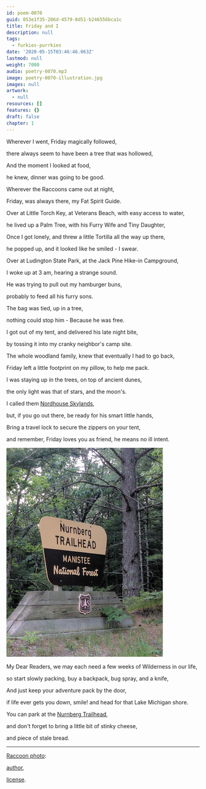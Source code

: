 ```yaml
---
id: poem-0070
guid: 053e1f35-286d-4579-8d51-b246556bca1c
title: Friday and I
description: null
tags:
  - furkies-purrkies
date: '2020-05-15T03:46:46.063Z'
lastmod: null
weight: 7000
audio: poetry-0070.mp3
image: poetry-0070-illustration.jpg
images: null
artwork:
  - null
resources: []
features: {}
draft: false
chapter: 1
---
```


Wherever I went, Friday magically followed,

there always seem to have been a tree that was hollowed,

And the moment I looked at food,

he knew, dinner was going to be good.

Wherever the Raccoons came out at night,

Friday, was always there, my Fat Spirit Guide.

Over at Little Torch Key, at Veterans Beach, with easy access to water,

he lived up a Palm Tree, with his Furry Wife and Tiny Daughter,

Once I got lonely, and threw a little Tortilla all the way up there,

he popped up, and it looked like he smiled - I swear.

Over at Ludington State Park, at the Jack Pine Hike-in Campground,

I woke up at 3 am, hearing a strange sound.

He was trying to pull out my hamburger buns,

probably to feed all his furry sons.

The bag was tied, up in a tree,

nothing could stop him - Because he was free.

I got out of my tent, and delivered his late night bite,

by tossing it into my cranky neighbor's camp site.

The whole woodland family, knew that eventually I had to go back,

Friday left a little footprint on my pillow, to help me pack.

I was staying up in the trees, on top of ancient dunes,

the only light was that of stars, and the moon's.

I called them [Nordhouse Skylands][1],

but, if you go out there, be ready for his smart little hands,

Bring a travel lock to secure the zippers on your tent,

and remember, Friday loves you as friend, he means no ill intent.

![Nurnberg](files/poetry-0070-nurnberg.jpg)

My Dear Readers, we may each need a few weeks of Wilderness in our life,

so start slowly packing, buy a backpack, bug spray, and a knife,

And just keep your adventure pack by the door,

if life ever gets you down, smile! and head for that Lake Michigan shore.

You can park at the [Nurnberg Trailhead][2],

and don't forget to bring a little bit of stinky cheese,

and piece of stale bread.

***

[Raccoon photo](https://commons.wikimedia.org/wiki/File:Raccoon_\(Procyon_lotor\)_2.jpg):

[author](https://de.wikipedia.org/wiki/Benutzer:Darkone),

[license](https://creativecommons.org/licenses/by-sa/2.5/deed.en).

[1]: <https://goo.gl/maps/wsX31CTTXR4bzhza8>

[2]: <https://goo.gl/maps/PhyA8hEuiAZnBmt1A>
